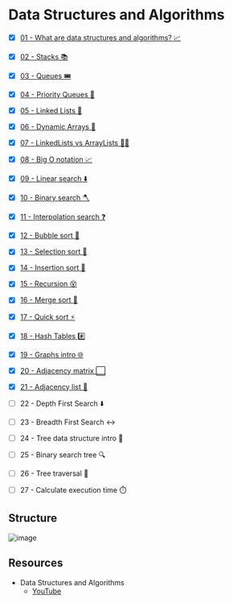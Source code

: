 # Data Structures and Algorithms

* [x] [01 - What are data structures and algorithms? 📈](./01-what-is-dsa/README.md)
* [x] [02 - Stacks 📚](./02-stacks/README.md)
* [x] [03 - Queues 🎟️](./03-queues/README.md)
* [x] [04 - Priority Queues 🥇](./04-priority/README.md)
* [x] [05 - Linked Lists 🔗](./05-linked-list/README.md)
* [x] [06 - Dynamic Arrays 🌱](./06-dynamic-array/README.md)
* [x] [07 - LinkedLists vs ArrayLists 🤼‍♂️](./07-vs/README.md)
* [x] [08 - Big O notation 📈](./08-big-o/README.md)
* [x] [09 - Linear search ⬇️](./09-linear-search/README.md)
* [x] [10 - Binary search 🪓](./10-binary-search/README.md)
* [x] [11 - Interpolation search ❓](./11-interpolation-search/README.md)
* [x] [12 - Bubble sort 🤿](./12-bubble-sort/README.md)
* [x] [13 - Selection sort 🔦](./13-selection-sort/README.md)
* [x] [14 - Insertion sort 🧩](./14-insertion-sort/README.md)
* [x] [15 - Recursion 😵](./15-recursion/README.md)
* [x] [16 - Merge sort 🔪](./16-merge-sort/README.md)
* [x] [17 - Quick sort ⚡](./17-quick-sort/README.md)
* [x] [18 - Hash Tables #️⃣](./18-hash-table/README.md)
* [x] [19 - Graphs intro 🌐](./19-graph/README.md)
* [x] [20 - Adjacency matrix ⬜](./20-adj-matrix/README.md)
* [x] [21 - Adjacency list 📑](./21-adj-list/README.md)
* [ ] 22 - Depth First Search ⬇️
* [ ] 23 - Breadth First Search ↔️
* [ ] 24 - Tree data structure intro 🌳
* [ ] 25 - Binary search tree 🔍
* [ ] 26 - Tree traversal 🧗
* [ ] 27 - Calculate execution time ⏱️


## Structure

![image](https://user-images.githubusercontent.com/76637730/210957730-892d6505-a39a-4e6a-8897-8be669d1b8cf.png)

## Resources 

* Data Structures and Algorithms
  - [YouTube](https://www.youtube.com/watch?v=CBYHwZcbD-s&t=11)
